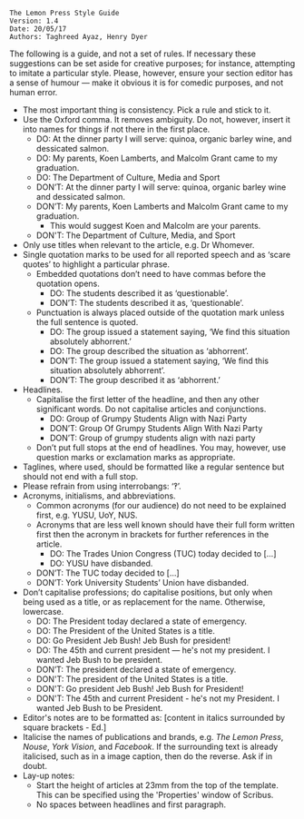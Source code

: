     The Lemon Press Style Guide
    Version: 1.4
    Date: 20/05/17
    Authors: Taghreed Ayaz, Henry Dyer

The following is a guide, and not a set of rules. If necessary these suggestions can be set aside for creative purposes; for instance, attempting to imitate a particular style. Please, however, ensure your section editor has a sense of humour — make it obvious it is for comedic purposes, and not human error.

* The most important thing is consistency. Pick a rule and stick to it.
* Use the Oxford comma. It removes ambiguity. Do not, however, insert it into names for things if not there in the first place.
    - DO: At the dinner party I will serve: quinoa, organic barley wine, and dessicated salmon.
    - DO: My parents, Koen Lamberts, and Malcolm Grant came to my graduation.
    - DO: The Department of Culture, Media and Sport
    - DON’T: At the dinner party I will serve: quinoa, organic barley wine and dessicated salmon. 
    - DON’T: My parents, Koen Lamberts and Malcolm Grant came to my graduation. 
        - This would suggest Koen and Malcolm are your parents.
    - DON'T: The Department of Culture, Media, and Sport    
* Only use titles when relevant to the article, e.g. Dr Whomever.
* Single quotation marks to be used for all reported speech and as ‘scare quotes’ to highlight a particular phrase.
    - Embedded quotations don’t need to have commas before the quotation opens.
        - DO: The students described it as ‘questionable’.
        - DON’T: The students described it as, ‘questionable’.
    - Punctuation is always placed outside of the quotation mark unless the full sentence is quoted.
        + DO: The group issued a statement saying, ‘We find this situation absolutely abhorrent.’
        + DO: The group described the situation as ‘abhorrent’.
        + DON’T: The group issued a statement saying, ‘We find this situation absolutely abhorrent’.
        + DON’T: The group described it as ‘abhorrent.’
* Headlines.
    * Capitalise the first letter of the headline, and then any other significant words. Do not capitalise articles and conjunctions. 
        + DO: Group of Grumpy Students Align with Nazi Party
        + DON’T: Group Of Grumpy Students Align With Nazi Party
        + DON’T: Group of grumpy students align with nazi party
    * Don’t put full stops at the end of headlines. You may, however, use question marks or exclamation marks as appropriate.
* Taglines, where used, should be formatted like a regular sentence but should not end with a full stop.
* Please refrain from using interrobangs: ‘‽’.
* Acronyms, initialisms, and abbreviations.
    - Common acronyms (for our audience) do not need to be explained first, e.g. YUSU, UoY, NUS.
    - Acronyms that are less well known should have their full form written first then the acronym in brackets for further references in the article.
        + DO: The Trades Union Congress (TUC) today decided to [...]
        + DO: YUSU have disbanded.
    - DON’T: The TUC today decided to [...]
    - DON’T: York University Students’ Union have disbanded.
* Don’t capitalise professions; do capitalise positions, but only when being used as a title, or as replacement for the name. Otherwise, lowercase.
    - DO: The President today declared a state of emergency.
    - DO: The President of the United States is a title.
    - DO: Go President Jeb Bush! Jeb Bush for president!
    - DO: The 45th and current president — he's not my president. I wanted Jeb Bush to be president.
    - DON’T: The president declared a state of emergency.
    - DON'T: The president of the United States is a title.
    - DON'T: Go president Jeb Bush! Jeb Bush for President!
    - DON'T: The 45th and current President - he's not my President. I wanted Jeb Bush to be President.
* Editor's notes are to be formatted as: [content in italics surrounded by square brackets - Ed.]
* Italicise the names of publications and brands, e.g. _The Lemon Press_, _Nouse_, _York Vision_, and _Facebook_. If the surrounding text is already italicised, such as in a image caption, then do the reverse. Ask if in doubt.
* Lay-up notes:
    - Start the height of articles at 23mm from the top of the template. This can be specified using the 'Properties' window of Scribus.
    - No spaces between headlines and first paragraph.
